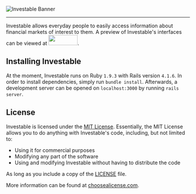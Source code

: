 ![Investable Banner](http://i.imgur.com/yJ8EUwY.jpg)

---

Investable allows everyday people to easily access information about financial markets of interest to them.
A preview of Investable's interfaces can be viewed at <a href="https://invis.io/N73SH4ESH"><img src="https://i.imgur.com/EhEekf7.png" height="28px" width="80px"></a>.

## Installing Investable

At the moment, Investable runs on Ruby `1.9.3` with Rails version `4.1.6`.
In order to install dependencies, simply run `bundle install`.
Afterwards, a development server can be opened on `localhost:3000` by running `rails server`.

## License

Investable is licensed under the [MIT License](https://en.wikipedia.org/wiki/MIT_License).
Essentially, the MIT License allows you to do anything with Investable's code, including,
but not limited to:
- Using it for commercial purposes
- Modifying any part of the software
- Using and modifying Investable without having to distribute the code

As long as you include a copy of the [LICENSE]() file.

More information can be found at [choosealicense.com](http://choosealicense.com/licenses/).